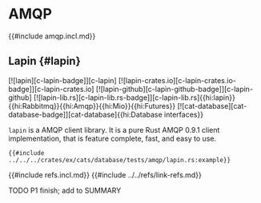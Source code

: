 # AMQP

{{#include amqp.incl.md}}

## Lapin {#lapin}

[![lapin][c-lapin-badge]][c-lapin] [![lapin-crates.io][c-lapin-crates.io-badge]][c-lapin-crates.io] [![lapin-github][c-lapin-github-badge]][c-lapin-github] [![lapin-lib.rs][c-lapin-lib.rs-badge]][c-lapin-lib.rs]{{hi:lapin}}{{hi:Rabbitmq}}{{hi:Amqp}}{{hi:Mio}}{{hi:Futures}} [![cat-database][cat-database-badge]][cat-database]{{hi:Database interfaces}}

`lapin` is a AMQP client library. It is a pure Rust AMQP 0.9.1 client implementation, that is feature complete, fast, and easy to use.

```rust,editable
{{#include ../../../crates/ex/cats/database/tests/amqp/lapin.rs:example}}
```

{{#include refs.incl.md}}
{{#include ../../refs/link-refs.md}}

<div class="hidden">
TODO P1 finish; add to SUMMARY
</div>
